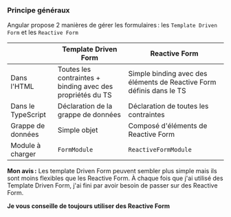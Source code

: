 ### Principe généraux

Angular propose 2 manières de gérer les formulaires : les `Template Driven Form` et les `Reactive Form`

|                    | Template Driven Form                                       | Reactive Form                                                        |
| ------------------ | ---------------------------------------------------------- | -------------------------------------------------------------------- |
| Dans l'HTML        | Toutes les contraintes + binding avec des propriétés du TS | Simple binding avec des éléments de Reactive Form définis dans le TS |
| Dans le TypeScript | Déclaration de la grappe de données                        | Déclaration de toutes les contraintes                                |
| Grappe de données  | Simple objet                                               | Composé d'éléments de Reactive Form                                  |
| Module à charger   | `FormModule`                                               | `ReactiveFormModule`                                                 |

**Mon avis :** Les template Driven Form peuvent sembler plus simple mais ils sont moins flexibles que les Reactive Form.
À chaque fois que j'ai utilisé des Template Driven Form, j'ai fini par avoir besoin de passer sur des Reactive Form.

**Je vous conseille de toujours utiliser des Reactive Form**
